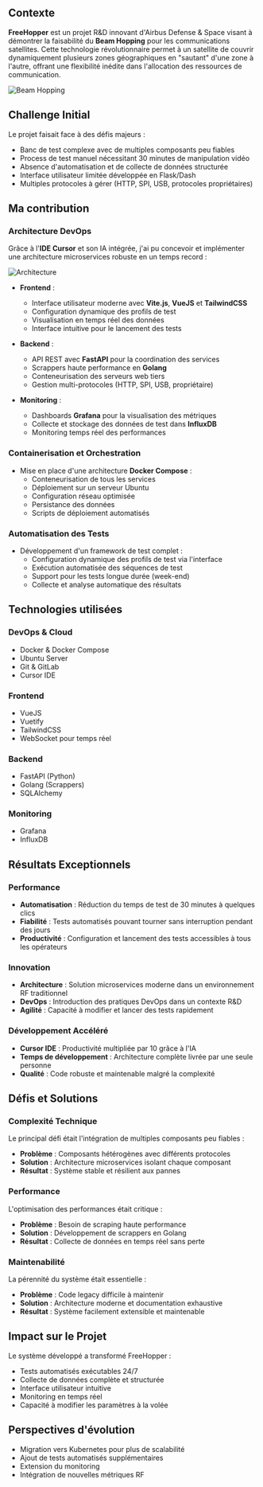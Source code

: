 ## Contexte
**FreeHopper** est un projet R&D innovant d'Airbus Defense & Space visant à démontrer la faisabilité du **Beam Hopping** pour les communications satellites. Cette technologie révolutionnaire permet à un satellite de couvrir dynamiquement plusieurs zones géographiques en "sautant" d'une zone à l'autre, offrant une flexibilité inédite dans l'allocation des ressources de communication.

![Beam Hopping](/projects/beam-hopping.png)

## Challenge Initial
Le projet faisait face à des défis majeurs :
- Banc de test complexe avec de multiples composants peu fiables
- Process de test manuel nécessitant 30 minutes de manipulation vidéo
- Absence d'automatisation et de collecte de données structurée
- Interface utilisateur limitée développée en Flask/Dash
- Multiples protocoles à gérer (HTTP, SPI, USB, protocoles propriétaires)

## Ma contribution

### Architecture DevOps
Grâce à l'**IDE Cursor** et son IA intégrée, j'ai pu concevoir et implémenter une architecture microservices robuste en un temps record :

![Architecture](/projects/freehopper-architecture.png)

- **Frontend** :
  - Interface utilisateur moderne avec **Vite.js**, **VueJS** et **TailwindCSS**
  - Configuration dynamique des profils de test
  - Visualisation en temps réel des données
  - Interface intuitive pour le lancement des tests

- **Backend** :
  - API REST avec **FastAPI** pour la coordination des services
  - Scrappers haute performance en **Golang**
  - Conteneurisation des serveurs web tiers
  - Gestion multi-protocoles (HTTP, SPI, USB, propriétaire)

- **Monitoring** :
  - Dashboards **Grafana** pour la visualisation des métriques
  - Collecte et stockage des données de test dans **InfluxDB**
  - Monitoring temps réel des performances

### Containerisation et Orchestration
- Mise en place d'une architecture **Docker Compose** :
  - Conteneurisation de tous les services
  - Déploiement sur un serveur Ubuntu
  - Configuration réseau optimisée
  - Persistance des données
  - Scripts de déploiement automatisés

### Automatisation des Tests
- Développement d'un framework de test complet :
  - Configuration dynamique des profils de test via l'interface
  - Exécution automatisée des séquences de test
  - Support pour les tests longue durée (week-end)
  - Collecte et analyse automatique des résultats

## Technologies utilisées

### DevOps & Cloud
- Docker & Docker Compose
- Ubuntu Server
- Git & GitLab
- Cursor IDE

### Frontend
- VueJS
- Vuetify
- TailwindCSS
- WebSocket pour temps réel

### Backend
- FastAPI (Python)
- Golang (Scrappers)
- SQLAlchemy

### Monitoring
- Grafana
- InfluxDB

## Résultats Exceptionnels

### Performance
- **Automatisation** : Réduction du temps de test de 30 minutes à quelques clics
- **Fiabilité** : Tests automatisés pouvant tourner sans interruption pendant des jours
- **Productivité** : Configuration et lancement des tests accessibles à tous les opérateurs

### Innovation
- **Architecture** : Solution microservices moderne dans un environnement RF traditionnel
- **DevOps** : Introduction des pratiques DevOps dans un contexte R&D
- **Agilité** : Capacité à modifier et lancer des tests rapidement

### Développement Accéléré
- **Cursor IDE** : Productivité multipliée par 10 grâce à l'IA
- **Temps de développement** : Architecture complète livrée par une seule personne
- **Qualité** : Code robuste et maintenable malgré la complexité

## Défis et Solutions

### Complexité Technique
Le principal défi était l'intégration de multiples composants peu fiables :
- **Problème** : Composants hétérogènes avec différents protocoles
- **Solution** : Architecture microservices isolant chaque composant
- **Résultat** : Système stable et résilient aux pannes

### Performance
L'optimisation des performances était critique :
- **Problème** : Besoin de scraping haute performance
- **Solution** : Développement de scrappers en Golang
- **Résultat** : Collecte de données en temps réel sans perte

### Maintenabilité
La pérennité du système était essentielle :
- **Problème** : Code legacy difficile à maintenir
- **Solution** : Architecture moderne et documentation exhaustive
- **Résultat** : Système facilement extensible et maintenable

## Impact sur le Projet

Le système développé a transformé FreeHopper :
- Tests automatisés exécutables 24/7
- Collecte de données complète et structurée
- Interface utilisateur intuitive
- Monitoring en temps réel
- Capacité à modifier les paramètres à la volée

## Perspectives d'évolution
- Migration vers Kubernetes pour plus de scalabilité
- Ajout de tests automatisés supplémentaires
- Extension du monitoring
- Intégration de nouvelles métriques RF